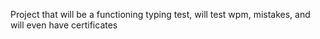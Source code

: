 Project that will be a functioning typing test, will test wpm, mistakes, and will even have certificates
